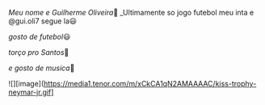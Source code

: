 _Meu nome e Guilherme Oliveira_👑
_Ultimamente so jogo futebol meu inta e @gui.oli7 segue la😃

_gosto de futebol_😃

_torço pro Santos_🐋

_e gosto de musica_🎵

![][image](https://media1.tenor.com/m/xCkCA1qN2AMAAAAC/kiss-trophy-neymar-jr.gif]

